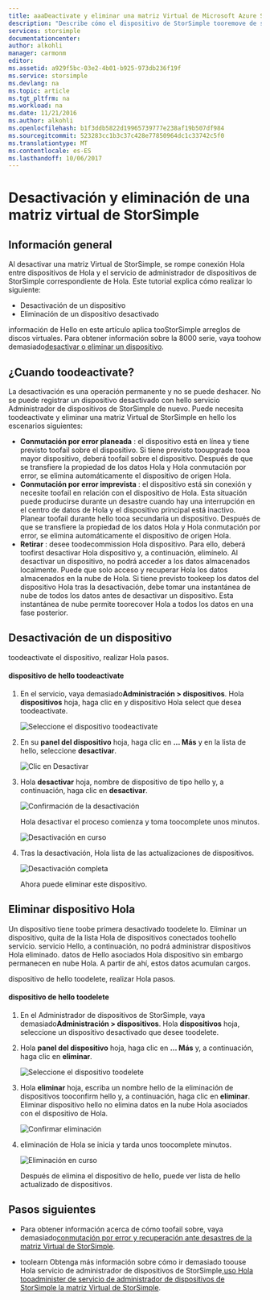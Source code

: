 ```yaml
---
title: aaaDeactivate y eliminar una matriz Virtual de Microsoft Azure StorSimple | Documentos de Microsoft
description: "Describe cómo el dispositivo de StorSimple tooremove de servicio, en primer lugar la desactivación y, a continuación, eliminarlo."
services: storsimple
documentationcenter: 
author: alkohli
manager: carmonm
editor: 
ms.assetid: a929f5bc-03e2-4b01-b925-973db236f19f
ms.service: storsimple
ms.devlang: na
ms.topic: article
ms.tgt_pltfrm: na
ms.workload: na
ms.date: 11/21/2016
ms.author: alkohli
ms.openlocfilehash: b1f3ddb5822d19965739777e238af19b507df984
ms.sourcegitcommit: 523283cc1b3c37c428e77850964dc1c33742c5f0
ms.translationtype: MT
ms.contentlocale: es-ES
ms.lasthandoff: 10/06/2017
---
```

# <a name="deactivate-and-delete-a-storsimple-virtual-array"></a>Desactivación y eliminación de una matriz virtual de StorSimple

## <a name="overview"></a>Información general

Al desactivar una matriz Virtual de StorSimple, se rompe conexión Hola entre dispositivos de Hola y el servicio de administrador de dispositivos de StorSimple correspondiente de Hola. Este tutorial explica cómo realizar lo siguiente:

* Desactivación de un dispositivo 
* Eliminación de un dispositivo desactivado

información de Hello en este artículo aplica tooStorSimple arreglos de discos virtuales. Para obtener información sobre la 8000 serie, vaya toohow demasiado[desactivar o eliminar un dispositivo](storsimple-deactivate-and-delete-device.md).

## <a name="when-toodeactivate"></a>¿Cuando toodeactivate?

La desactivación es una operación permanente y no se puede deshacer. No se puede registrar un dispositivo desactivado con hello servicio Administrador de dispositivos de StorSimple de nuevo. Puede necesita toodeactivate y eliminar una matriz Virtual de StorSimple en hello los escenarios siguientes:

* **Conmutación por error planeada** : el dispositivo está en línea y tiene previsto toofail sobre el dispositivo. Si tiene previsto tooupgrade tooa mayor dispositivo, deberá toofail sobre el dispositivo. Después de que se transfiere la propiedad de los datos Hola y Hola conmutación por error, se elimina automáticamente el dispositivo de origen Hola.
* **Conmutación por error imprevista** : el dispositivo está sin conexión y necesite toofail en relación con el dispositivo de Hola. Esta situación puede producirse durante un desastre cuando hay una interrupción en el centro de datos de Hola y el dispositivo principal está inactivo. Planear toofail durante hello tooa secundaria un dispositivo. Después de que se transfiere la propiedad de los datos Hola y Hola conmutación por error, se elimina automáticamente el dispositivo de origen Hola.
* **Retirar** : desee toodecommission Hola dispositivo. Para ello, deberá toofirst desactivar Hola dispositivo y, a continuación, elimínelo. Al desactivar un dispositivo, no podrá acceder a los datos almacenados localmente. Puede que solo acceso y recuperar Hola los datos almacenados en la nube de Hola. Si tiene previsto tookeep los datos del dispositivo Hola tras la desactivación, debe tomar una instantánea de nube de todos los datos antes de desactivar un dispositivo. Esta instantánea de nube permite toorecover Hola a todos los datos en una fase posterior.

## <a name="deactivate-a-device"></a>Desactivación de un dispositivo

toodeactivate el dispositivo, realizar Hola pasos.

#### <a name="toodeactivate-hello-device"></a>dispositivo de hello toodeactivate

1. En el servicio, vaya demasiado**Administración > dispositivos**. Hola **dispositivos** hoja, haga clic en y dispositivo Hola select que desea toodeactivate.
   
    ![Seleccione el dispositivo toodeactivate](./media/storsimple-virtual-array-deactivate-and-delete-device/deactivate-delete7.png)
2. En su **panel del dispositivo** hoja, haga clic en **... Más** y en la lista de hello, seleccione **desactivar**.
   
    ![Clic en Desactivar](./media/storsimple-virtual-array-deactivate-and-delete-device/deactivate-delete8.png)
3. Hola **desactivar** hoja, nombre de dispositivo de tipo hello y, a continuación, haga clic en **desactivar**. 
   
    ![Confirmación de la desactivación](./media/storsimple-virtual-array-deactivate-and-delete-device/deactivate-delete1.png)
   
    Hola desactivar el proceso comienza y toma toocomplete unos minutos.
   
    ![Desactivación en curso](./media/storsimple-virtual-array-deactivate-and-delete-device/deactivate-delete2.png)
4. Tras la desactivación, Hola lista de las actualizaciones de dispositivos.
   
    ![Desactivación completa](./media/storsimple-virtual-array-deactivate-and-delete-device/deactivate-delete3.png)
   
    Ahora puede eliminar este dispositivo.

## <a name="delete-hello-device"></a>Eliminar dispositivo Hola

Un dispositivo tiene toobe primera desactivado toodelete lo. Eliminar un dispositivo, quita de la lista Hola de dispositivos conectados toohello servicio. servicio Hello, a continuación, no podrá administrar dispositivos Hola eliminado. datos de Hello asociados Hola dispositivo sin embargo permanecen en nube Hola. A partir de ahí, estos datos acumulan cargos.

dispositivo de hello toodelete, realizar Hola pasos.

#### <a name="toodelete-hello-device"></a>dispositivo de hello toodelete

1. En el Administrador de dispositivos de StorSimple, vaya demasiado**Administración > dispositivos**. Hola **dispositivos** hoja, seleccione un dispositivo desactivado que desee toodelete.
2. Hola **panel del dispositivo** hoja, haga clic en **... Más** y, a continuación, haga clic en **eliminar**.
   
   ![Seleccione el dispositivo toodelete](./media/storsimple-virtual-array-deactivate-and-delete-device/deactivate-delete4.png)
3. Hola **eliminar** hoja, escriba un nombre hello de la eliminación de dispositivos tooconfirm hello y, a continuación, haga clic en **eliminar**. Eliminar dispositivo hello no elimina datos en la nube Hola asociados con el dispositivo de Hola. 
   
   ![Confirmar eliminación](./media/storsimple-virtual-array-deactivate-and-delete-device/deactivate-delete5.png) 
4. eliminación de Hola se inicia y tarda unos toocomplete minutos.
   
   ![Eliminación en curso](./media/storsimple-virtual-array-deactivate-and-delete-device/deactivate-delete6.png)
   
    Después de elimina el dispositivo de hello, puede ver lista de hello actualizado de dispositivos.

## <a name="next-steps"></a>Pasos siguientes

* Para obtener información acerca de cómo toofail sobre, vaya demasiado[conmutación por error y recuperación ante desastres de la matriz Virtual de StorSimple](storsimple-virtual-array-failover-dr.md).

* toolearn Obtenga más información sobre cómo ir demasiado toouse Hola servicio de administrador de dispositivos de StorSimple,[uso Hola tooadminister de servicio de administrador de dispositivos de StorSimple la matriz Virtual de StorSimple](storsimple-virtual-array-manager-service-administration.md). 

